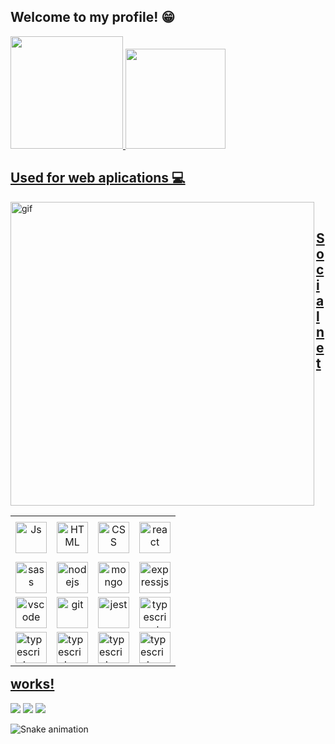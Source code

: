 ## Welcome to my profile! 😁

 <div>
   <a href="https://github.com/Pedro-Henrique-dos-Santos">
   <img height="180em" src="https://github-readme-stats.vercel.app/api?username=Pedro-Henrique-dos-Santos&show_icons=true&theme=synthwave&include_all_commits=true&count_private=true"/>
   <img height="160em" src="https://github-readme-stats.vercel.app/api/top-langs/?username=Pedro-Henrique-dos-Santos&layout=compact&langs_count=6&theme=synthwave"/>

</div>
 <h2>Used for web aplications 💻</h2>
 <img src="./Anime+Blogging_gif (480×270).gif" "height="288" width="486" alt="gif" align="left"/>
<table align="right">
  <tr height="72px">
   <td align="center">
     <img align="center" alt="Js" height="50" width="50" src="https://skillicons.dev/icons?i=javascript">
    </td>
   <td align="center">
     <img align="center" alt="HTML" height="50" width="50" src="https://skillicons.dev/icons?i=html">
   </td>
   <td align="center">
     <img align="center" alt="CSS" height="50" width="50" src="https://skillicons.dev/icons?i=css">
   </td>
   <td align="center">
     <img src="https://skillicons.dev/icons?i=react" height="50" width="50" alt="react" align="center" />
   </td>
  </tr>
 <tr >
  <td align="center">
  <img src="https://skillicons.dev/icons?i=sass" "height="50" width="50" alt="sass" align="center"/>
 </td>
   <td align="center">                                                                                                                                                 
  <img src="https://skillicons.dev/icons?i=nodejs" "height="50" width="50" alt="nodejs" align="center"/>
  </td>
   <td align="center">
  <img src="https://skillicons.dev/icons?i=mongodb" "height="50" width="50" alt="mongo" align="center" />
 </td>
 <td align="center">                                                                                                                                                   
  <img src="https://skillicons.dev/icons?i=expressjs" "height="50" width="50" alt="expressjs" align="center"/>
  </td>
 </tr>
  <tr >
  <td align="center">
  <img src="https://skillicons.dev/icons?i=redux" "height="50" width="50" alt="vscode" align="center"/>
 </td>
   <td align="center">                                                                                                                                                 
  <img src="https://skillicons.dev/icons?i=git" "height="50" width="50" alt="git" align="center"/>
  </td>
   <td align="center">
  <img src="https://skillicons.dev/icons?i=nestjs" "height="50" width="50" alt="jest" align="center" />
 </td>
 <td align="center">                                                                                                                                                   
  <img src="https://skillicons.dev/icons?i=ts" "height="50" width="50" alt="typescript" align="center"/>
  </td>
 </tr>
 <tr>
  <td>
   <img src="https://skillicons.dev/icons?i=vscode" "height="50" width="50" alt="typescript" align="center"/>
  </td>
  <td>
   <img src="https://skillicons.dev/icons?i=styledcomponents" "height="50" width="50" alt="typescript" align="center"/>
  </td>     
  <td>
   <img src="https://skillicons.dev/icons?i=mysql" "height="50" width="50" alt="typescript" align="center"/>
  </td>   
    <td>
   <img src="https://skillicons.dev/icons?i=prisma" "height="50" width="50" alt="typescript" align="center"/>
  </td>                                                                                                         
   </table>                
                 
</div>
 
 <br>
 
  <h2 align="left">Social networks!</h2>
 
<div align="left"> 
  
  <a href="https://www.instagram.com/ptb0y/" target="_blank"><img src="https://img.shields.io/badge/-Instagram-%23E4405F?style=for-the-badge&logo=instagram&logoColor=white" target="_blank"></a>
  <a href = ""><img src="https://img.shields.io/badge/-Gmail-%23333?style=for-the-badge&logo=gmail&logoColor=white" target="_blank"></a>
  <a href="" target="_blank"><img src="https://img.shields.io/badge/-LinkedIn-%230077B5?style=for-the-badge&logo=linkedin&logoColor=white" target="_blank"></a> 
 
  ![Snake animation](https://github.com/Pedro-Henrique-dos-Santos/Pedro-Henrique-dos-Santos/blob/output/github-contribution-grid-snake.svg)

</div>
